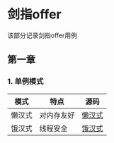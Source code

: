 # 剑指offer
该部分记录剑指offer用例
## 第一章
### 1. 单例模式
|  模式   | 特点 | 源码 |
|  ----  | ----  | ---- | 
| 懒汉式  | 对内存友好 | [懒汉式](https://github.com/jiangxd18/codingInterview/blob/master/src/main/java/%E5%89%91%E6%8C%87offer/%E7%AC%AC%E4%B8%80%E7%AB%A0/Singleton.java) |
| 饿汉式  | 线程安全 | [饿汉式](https://github.com/jiangxd18/codingInterview/blob/master/src/main/java/%E5%89%91%E6%8C%87offer/%E7%AC%AC%E4%B8%80%E7%AB%A0/Singleton2.java) |
